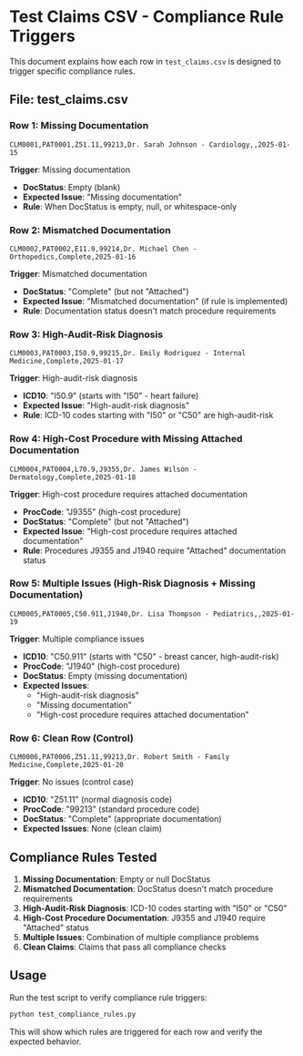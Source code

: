 # Test Claims CSV - Compliance Rule Triggers

This document explains how each row in `test_claims.csv` is designed to trigger specific compliance rules.

## File: test_claims.csv

### Row 1: Missing Documentation
```
CLM0001,PAT0001,Z51.11,99213,Dr. Sarah Johnson - Cardiology,,2025-01-15
```
**Trigger**: Missing documentation
- **DocStatus**: Empty (blank)
- **Expected Issue**: "Missing documentation"
- **Rule**: When DocStatus is empty, null, or whitespace-only

### Row 2: Mismatched Documentation
```
CLM0002,PAT0002,E11.9,99214,Dr. Michael Chen - Orthopedics,Complete,2025-01-16
```
**Trigger**: Mismatched documentation
- **DocStatus**: "Complete" (but not "Attached")
- **Expected Issue**: "Mismatched documentation" (if rule is implemented)
- **Rule**: Documentation status doesn't match procedure requirements

### Row 3: High-Audit-Risk Diagnosis
```
CLM0003,PAT0003,I50.9,99215,Dr. Emily Rodriguez - Internal Medicine,Complete,2025-01-17
```
**Trigger**: High-audit-risk diagnosis
- **ICD10**: "I50.9" (starts with "I50" - heart failure)
- **Expected Issue**: "High-audit-risk diagnosis"
- **Rule**: ICD-10 codes starting with "I50" or "C50" are high-audit-risk

### Row 4: High-Cost Procedure with Missing Attached Documentation
```
CLM0004,PAT0004,L70.9,J9355,Dr. James Wilson - Dermatology,Complete,2025-01-18
```
**Trigger**: High-cost procedure requires attached documentation
- **ProcCode**: "J9355" (high-cost procedure)
- **DocStatus**: "Complete" (but not "Attached")
- **Expected Issue**: "High-cost procedure requires attached documentation"
- **Rule**: Procedures J9355 and J1940 require "Attached" documentation status

### Row 5: Multiple Issues (High-Risk Diagnosis + Missing Documentation)
```
CLM0005,PAT0005,C50.911,J1940,Dr. Lisa Thompson - Pediatrics,,2025-01-19
```
**Trigger**: Multiple compliance issues
- **ICD10**: "C50.911" (starts with "C50" - breast cancer, high-audit-risk)
- **ProcCode**: "J1940" (high-cost procedure)
- **DocStatus**: Empty (missing documentation)
- **Expected Issues**: 
  - "High-audit-risk diagnosis"
  - "Missing documentation"
  - "High-cost procedure requires attached documentation"

### Row 6: Clean Row (Control)
```
CLM0006,PAT0006,Z51.11,99213,Dr. Robert Smith - Family Medicine,Complete,2025-01-20
```
**Trigger**: No issues (control case)
- **ICD10**: "Z51.11" (normal diagnosis code)
- **ProcCode**: "99213" (standard procedure code)
- **DocStatus**: "Complete" (appropriate documentation)
- **Expected Issues**: None (clean claim)

## Compliance Rules Tested

1. **Missing Documentation**: Empty or null DocStatus
2. **Mismatched Documentation**: DocStatus doesn't match procedure requirements
3. **High-Audit-Risk Diagnosis**: ICD-10 codes starting with "I50" or "C50"
4. **High-Cost Procedure Documentation**: J9355 and J1940 require "Attached" status
5. **Multiple Issues**: Combination of multiple compliance problems
6. **Clean Claims**: Claims that pass all compliance checks

## Usage

Run the test script to verify compliance rule triggers:
```bash
python test_compliance_rules.py
```

This will show which rules are triggered for each row and verify the expected behavior.
